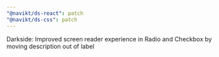 ```yaml
---
"@navikt/ds-react": patch
"@navikt/ds-css": patch
---
```


Darkside: Improved screen reader experience in Radio and Checkbox by moving description out of label

